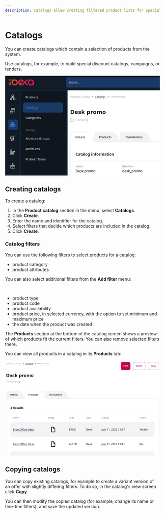 ```yaml
---
description: Catalogs allow creating filtered product lists for special purposes, for example promos, campaigns, or tenders.
---
```


# Catalogs

You can create catalogs which contain a selection of products from the system.

Use catalogs, for example, to build special discount catalogs, campaigns, or tenders.

![Catalog menu with a sample catalog](img/catalog.png)

## Creating catalogs

To create a catalog:

1. In the **Product catalog** section in the menu, select **Catalogs**.
2. Click **Create**.
3. Enter the name and identifier for the catalog.
4. Select filters that decide which products are included in the catalog.
5. Click **Create**.

### Catalog filters

You can use the following filters to select products for a catalog:

- product category
- product attributes

You can also select additional filters from the **Add filter** menu:

![]()

- product type
- product code
- product availability
- product price, in selected currency, with the option to set minimum and maximum price
- the date when the product was created

The **Products** section at the bottom of the catalog screen shows a preview of which products fit the current filters.
You can also remove selected filters there.

You can view all products in a catalog in its **Products** tab:

![List of products in a catalog](img/catalogs_product_list.png)

## Copying catalogs

You can copy existing catalogs, for example to create a variant version of an offer with slightly differing filters.
To do so, in the catalog's view screen click **Copy**.

You can then modify the copied catalog (for example, change its name or fine-tine filters), and save the updated version.
